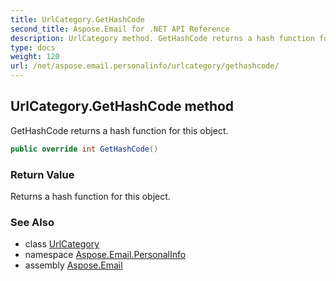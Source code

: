 ```yaml
---
title: UrlCategory.GetHashCode
second_title: Aspose.Email for .NET API Reference
description: UrlCategory method. GetHashCode returns a hash function for this object
type: docs
weight: 120
url: /net/aspose.email.personalinfo/urlcategory/gethashcode/
---
```

## UrlCategory.GetHashCode method

GetHashCode returns a hash function for this object.

```csharp
public override int GetHashCode()
```

### Return Value

Returns a hash function for this object.

### See Also

* class [UrlCategory](../)
* namespace [Aspose.Email.PersonalInfo](../../urlcategory/)
* assembly [Aspose.Email](../../../)


